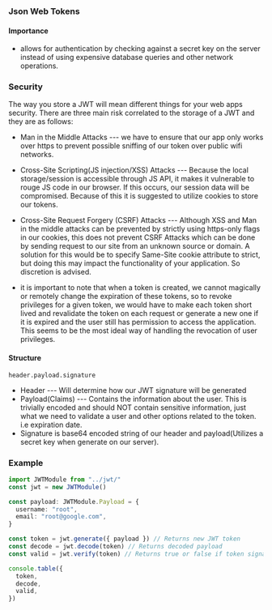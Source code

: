 ### Json Web Tokens
#### Importance
- allows for authentication by checking against a secret key on the server instead of using expensive database queries and other network operations.

### Security
The way you store a JWT will mean different things for your web apps security. There are three main risk correlated to the storage of a JWT and they are as follows:

- Man in the Middle Attacks --- we have to ensure that our app only works over https to prevent possible sniffing of our token over public wifi networks.

- Cross-Site Scripting(JS injection/XSS) Attacks --- Because the local storage/session is accessible through JS API, it makes it vulnerable to rouge JS code in our browser. If this occurs, our session data will be compromised. Because of this it is suggested to utilize cookies to store our tokens.

- Cross-Site Request Forgery (CSRF) Attacks --- Although XSS and Man in the middle attacks can be prevented by strictly using https-only flags in our cookies, this does not prevent CSRF Attacks which can be done by sending request to our site from an unknown source or domain. A solution for this would be to specify Same-Site cookie attribute to strict, but doing this may impact the functionality of your application. So discretion is advised.

- it is important to note that when a token is created, we cannot magically or remotely change the expiration of these tokens, so to revoke privileges for a given token, we would have to make each token short lived and revalidate the token on each request or generate a new one if it is expired and the user still has permission to access the application. This seems to be the most ideal way of handling the revocation of user privileges.

#### Structure
`header.payload.signature`

- Header --- Will determine how our JWT signature will be generated
- Payload(Claims) --- Contains the information about the user. This is trivially encoded and should NOT contain sensitive information, just what we need to validate a user and other options related to the token. i.e expiration date.
- Signature is base64 encoded string of our header and payload(Utilizes a secret key when generate on our server).

### Example
```typescript
import JWTModule from "../jwt/"
const jwt = new JWTModule()

const payload: JWTModule.Payload = {
  username: "root",
  email: "root@google.com",
}

const token = jwt.generate({ payload }) // Returns new JWT token
const decode = jwt.decode(token) // Returns decoded payload
const valid = jwt.verify(token) // Returns true or false if token signature is valid

console.table({
  token,
  decode,
  valid,
})

```
